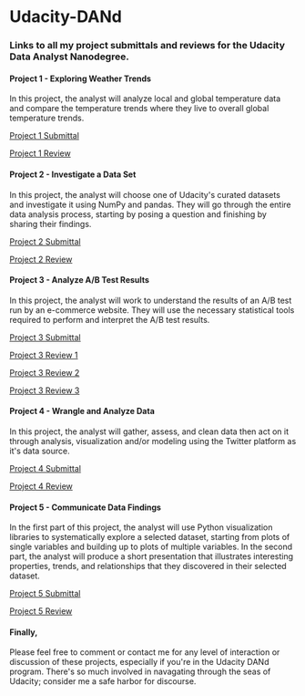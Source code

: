 # Udacity-DANd
### Links to all my project submittals and reviews for the Udacity Data Analyst Nanodegree.

#### Project 1 - Exploring Weather Trends

In this project, the analyst will analyze local and global temperature data and compare the temperature trends where they live to overall global temperature trends.

[Project 1 Submittal](https://github.com/stephenbarraza/Udacity-DANd/blob/main/Project_1_Explore_Weather_Trends.pdf)

[Project 1 Review](https://github.com/stephenbarraza/Udacity-DANd/blob/main/Project_1_Instructor_Review.pdf)

#### Project 2 - Investigate a Data Set

In this project, the analyst will choose one of Udacity's curated datasets and investigate it using NumPy and pandas. They will go through the entire data analysis process, starting by posing a question and finishing by sharing their findings.

[Project 2 Submittal](https://github.com/stephenbarraza/Udacity-DANd/blob/main/Project_2_Investigate_a_Dataset.pdf)

[Project 2 Review](https://github.com/stephenbarraza/Udacity-DANd/blob/main/Project_2_Instructor_Review.pdf)

#### Project 3 - Analyze A/B Test Results

In this project, the analyst will work to understand the results of an A/B test run by an e-commerce website.  They will use the necessary statistical tools required to perform and interpret the A/B test results.

[Project 3 Submittal](https://github.com/stephenbarraza/Udacity-DANd/blob/main/Project_3_Analyze_AB_test_Results.pdf)

[Project 3 Review 1](https://github.com/stephenbarraza/Udacity-DANd/blob/main/Project_3_Instructor_Review_1.pdf)

[Project 3 Review 2](https://github.com/stephenbarraza/Udacity-DANd/blob/main/Project_3_Instructor_Review_2.pdf)

[Project 3 Review 3](https://github.com/stephenbarraza/Udacity-DANd/blob/main/Project_3_Instructor_Review_3.pdf)

#### Project 4 - Wrangle and Analyze Data

In this project, the analyst will gather, assess, and clean data then act on it through analysis, visualization and/or modeling using the Twitter platform as it's data source.

[Project 4 Submittal](https://github.com/stephenbarraza/Udacity-DANd/blob/main/Project_4_Wrangle_and%20Analyze_Data.ipynb)

[Project 4 Review](https://github.com/stephenbarraza/Udacity-DANd/blob/main/Project_4_Instructor_Review.pdf)

#### Project 5 - Communicate Data Findings

In the first part of this project, the analyst will use Python visualization libraries to systematically explore a selected dataset, starting from plots of single variables and building up to plots of multiple variables. In the second part, the analyst will produce a short presentation that illustrates interesting properties, trends, and relationships that they discovered in their selected dataset. 

[Project 5 Submittal]()

[Project 5 Review]()

#### Finally,

Please feel free to comment or contact me for any level of interaction or discussion of these projects, especially if you're in the Udacity DANd program.  There's so much involved in navagating through the seas of Udacity; consider me a safe harbor for discourse.
